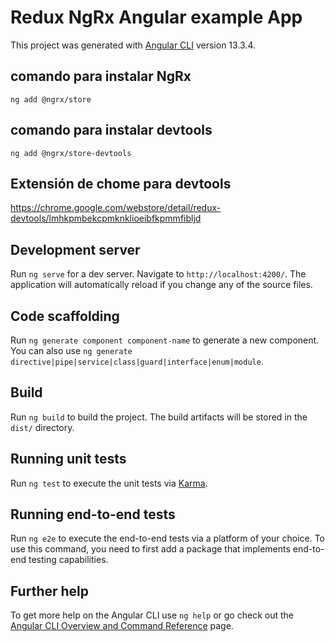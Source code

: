 # Redux NgRx Angular example App

This project was generated with [Angular CLI](https://github.com/angular/angular-cli) version 13.3.4.

## comando para instalar NgRx

```text
ng add @ngrx/store
```

## comando para instalar devtools

```text
ng add @ngrx/store-devtools
```

## Extensión de chome para devtools

<https://chrome.google.com/webstore/detail/redux-devtools/lmhkpmbekcpmknklioeibfkpmmfibljd>

## Development server

Run `ng serve` for a dev server. Navigate to `http://localhost:4200/`. The application will automatically reload if you change any of the source files.

## Code scaffolding

Run `ng generate component component-name` to generate a new component. You can also use `ng generate directive|pipe|service|class|guard|interface|enum|module`.

## Build

Run `ng build` to build the project. The build artifacts will be stored in the `dist/` directory.

## Running unit tests

Run `ng test` to execute the unit tests via [Karma](https://karma-runner.github.io).

## Running end-to-end tests

Run `ng e2e` to execute the end-to-end tests via a platform of your choice. To use this command, you need to first add a package that implements end-to-end testing capabilities.

## Further help

To get more help on the Angular CLI use `ng help` or go check out the [Angular CLI Overview and Command Reference](https://angular.io/cli) page.
